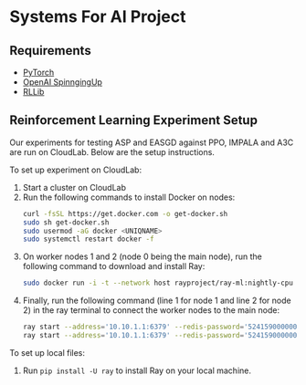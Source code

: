 # Systems For AI Project

## Requirements

* [PyTorch](https://pytorch.org/get-started/locally/)
* [OpenAI SpinngingUp](https://spinningup.openai.com/en/latest/user/installation.html)
* [RLLib](https://docs.ray.io/en/master/rllib.html)

## Reinforcement Learning Experiment Setup

Our experiments for testing ASP and EASGD against PPO, IMPALA and A3C are run on CloudLab. Below are the setup instructions.

To set up experiment on CloudLab:

1. Start a cluster on CloudLab
1. Run the following commands to install Docker on nodes:
    ```bash
    curl -fsSL https://get.docker.com -o get-docker.sh
    sudo sh get-docker.sh
    sudo usermod -aG docker <UNIQNAME>
    sudo systemctl restart docker -f
    ```
1. On worker nodes 1 and 2 (node 0 being the main node), run the following command to download and install Ray:
    ```bash
    sudo docker run -i -t --network host rayproject/ray-ml:nightly-cpu /bin/bash
    ```
1. Finally, run the following command (line 1 for node 1 and line 2 for node 2) in the ray terminal to connect the worker nodes to the main node:
    ```bash
    ray start --address='10.10.1.1:6379' --redis-password='5241590000000000' --node-ip-address='10.10.1.2'
    ray start --address='10.10.1.1:6379' --redis-password='5241590000000000' --node-ip-address='10.10.1.3'
    ```

To set up local files:

1. Run `pip install -U ray` to install Ray on your local machine.